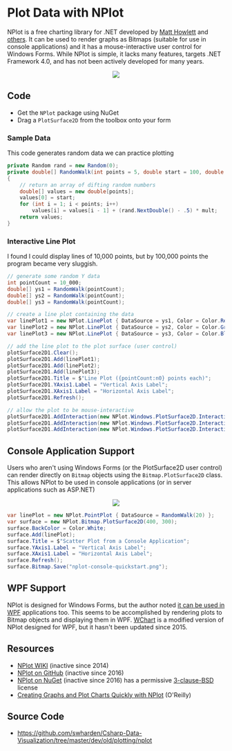 # Plot Data with NPlot

NPlot is a free charting library for .NET developed by [Matt Howlett](https://www.matthowlett.com/) and [others](http://netcontrols.org/nplot/wiki/index.php?n=Main.Contributors). It can be used to render graphs as Bitmaps (suitable for use in console applications) and it has a mouse-interactive user control for Windows Forms. While NPlot is simple, it lacks many features, targets .NET Framework 4.0, and has not been actively developed for many years.

<div align="center">

![](graphics/nplot-quickstart.gif)

</div>

## Code

* Get the `NPlot` package using NuGet
* Drag a `PlotSurface2D` from the toolbox onto your form

### Sample Data

This code generates random data we can practice plotting

```cs
private Random rand = new Random(0);
private double[] RandomWalk(int points = 5, double start = 100, double mult = 50)
{
    // return an array of difting random numbers
    double[] values = new double[points];
    values[0] = start;
    for (int i = 1; i < points; i++)
        values[i] = values[i - 1] + (rand.NextDouble() - .5) * mult;
    return values;
}
```

### Interactive Line Plot

I found I could display lines of 10,000 points, but by 100,000 points the program became very sluggish.

```cs
// generate some random Y data
int pointCount = 10_000;
double[] ys1 = RandomWalk(pointCount);
double[] ys2 = RandomWalk(pointCount);
double[] ys3 = RandomWalk(pointCount);

// create a line plot containing the data
var linePlot1 = new NPlot.LinePlot { DataSource = ys1, Color = Color.Red };
var linePlot2 = new NPlot.LinePlot { DataSource = ys2, Color = Color.Green };
var linePlot3 = new NPlot.LinePlot { DataSource = ys3, Color = Color.Blue };

// add the line plot to the plot surface (user control)
plotSurface2D1.Clear();
plotSurface2D1.Add(linePlot1);
plotSurface2D1.Add(linePlot2);
plotSurface2D1.Add(linePlot3);
plotSurface2D1.Title = $"Line Plot ({pointCount:n0} points each)";
plotSurface2D1.YAxis1.Label = "Vertical Axis Label";
plotSurface2D1.XAxis1.Label = "Horizontal Axis Label";
plotSurface2D1.Refresh();

// allow the plot to be mouse-interactive
plotSurface2D1.AddInteraction(new NPlot.Windows.PlotSurface2D.Interactions.HorizontalDrag());
plotSurface2D1.AddInteraction(new NPlot.Windows.PlotSurface2D.Interactions.VerticalDrag());
plotSurface2D1.AddInteraction(new NPlot.Windows.PlotSurface2D.Interactions.AxisDrag(true));
```

## Console Application Support

Users who aren't using Windows Forms (or the PlotSurface2D user control) can render directly on `Bitmap` objects using the `Bitmap.PlotSurface2D` class. This allows NPlot to be used in console applications (or in server applications such as ASP.NET)

<div align="center">

![](graphics/nplot-console-quickstart.png)

</div>

```cs
var linePlot = new NPlot.PointPlot { DataSource = RandomWalk(20) };
var surface = new NPlot.Bitmap.PlotSurface2D(400, 300);
surface.BackColor = Color.White;
surface.Add(linePlot);
surface.Title = $"Scatter Plot from a Console Application";
surface.YAxis1.Label = "Vertical Axis Label";
surface.XAxis1.Label = "Horizontal Axis Label";
surface.Refresh();
surface.Bitmap.Save("nplot-console-quickstart.png");
```

## WPF Support

NPlot is designed for Windows Forms, but the author noted [it can be used in WPF](http://netcontrols.org/nplot/wiki/index.php?n=Main.WPFNotes) applications too. This seems to be accomplished by rendering plots to Bitmap objects and displaying them in WPF. [WChart](https://github.com/mhowlett/WChart) is a modified version of NPlot designed for WPF, but it hasn't been updated since 2015.


## Resources
* [NPlot WIKI](http://netcontrols.org/nplot/wiki/index.php) (inactive since 2014)
* [NPlot on GitHub](https://github.com/mhowlett/nplot) (inactive since 2016)
* [NPlot on NuGet](https://www.nuget.org/packages/NPlot/) (inactive since 2016) has a permissive [3-clause-BSD](https://tldrlegal.com/license/bsd-3-clause-license-(revised)) license
* [Creating Graphs and Plot Charts Quickly with NPlot](https://www.oreilly.com/library/view/windows-developer-power/0596527543/ch04s08.html) (O'Reilly)

## Source Code

* https://github.com/swharden/Csharp-Data-Visualization/tree/master/dev/old/plotting/nplot
